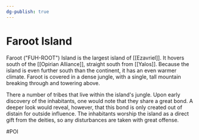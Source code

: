 ```yaml
---
dg-publish: true
---
```


# Faroot Island
Faroot  ("FUH-ROOT") Island is the largest island of [[Ezavriel]]. It hovers south of the [[Opirian Alliance]], straight south from [[Yalos]]. Because the island is even further south than the continent, it has an even warmer climate. Faroot is covered in a dense jungle, with a single, tall mountain breaking through and towering above. 

There a number of tribes that live within the island's jungle. Upon early discovery of the inhabitants, one would note that they share a great bond. A deeper look would reveal, however, that this bond is only created out of distain for outside influence. The inhabitants worship the island as a direct gift from the deities, so any disturbances are taken with great offense.

#POI